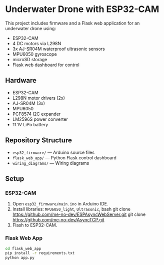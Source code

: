 # Underwater Drone with ESP32-CAM

This project includes firmware and a Flask web application for an underwater drone using:
- ESP32-CAM
- 4 DC motors via L298N
- 3x AJ-SR04M waterproof ultrasonic sensors
- MPU6050 gyroscope
- microSD storage
- Flask web dashboard for control

## Hardware
- ESP32-CAM
- L298N motor drivers (2x)
- AJ-SR04M (3x)
- MPU6050
- PCF8574 I2C expander
- LM2596S power converter
- 11.1V LiPo battery

## Repository Structure
- `esp32_firmware/` — Arduino source files
- `flask_web_app/` — Python Flask control dashboard
- `wiring_diagrams/` — Wiring diagrams

## Setup

### ESP32-CAM
1. Open `esp32_firmware/main.ino` in Arduino IDE.
2. Install libraries: `MPU6050_light`, `Ultrasonic`,
  bash
      git clone https://github.com/me-no-dev/ESPAsyncWebServer.git
      git clone https://github.com/me-no-dev/AsyncTCP.git
3. Flash to ESP32-CAM.

### Flask Web App
```bash
cd flask_web_app
pip install -r requirements.txt
python app.py
